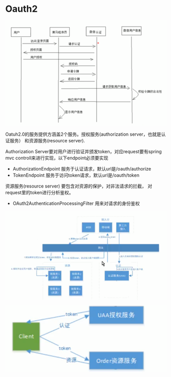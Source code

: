 # Oauth2

![](../.gitbook/assets/image%20%28302%29.png)

Oatuh2.0的服务提供方涵盖2个服务。授权服务\(authorization server，也就是认证服务） 和资源服务\(resource server\).

Authorization Server要对用户进行验证并颁发token，对应request要有spring mvc controll来进行实现，以下endpoint必须要实现

* AuthorizationEndpoint 服务于认证请求，默认url是/oauth/authorize
* TokenEndpoint 服务于访问token请求，默认url是/oauth/token

资源服务\(resource server\) 要包含对资源的保护，对非法请求的拦截， 对request里的token进行分析鉴权。

* OAuth2AuthenticationProcessingFilter 用来对请求的身份鉴权

![](../.gitbook/assets/image%20%28307%29.png)

![](../.gitbook/assets/image%20%28314%29.png)

